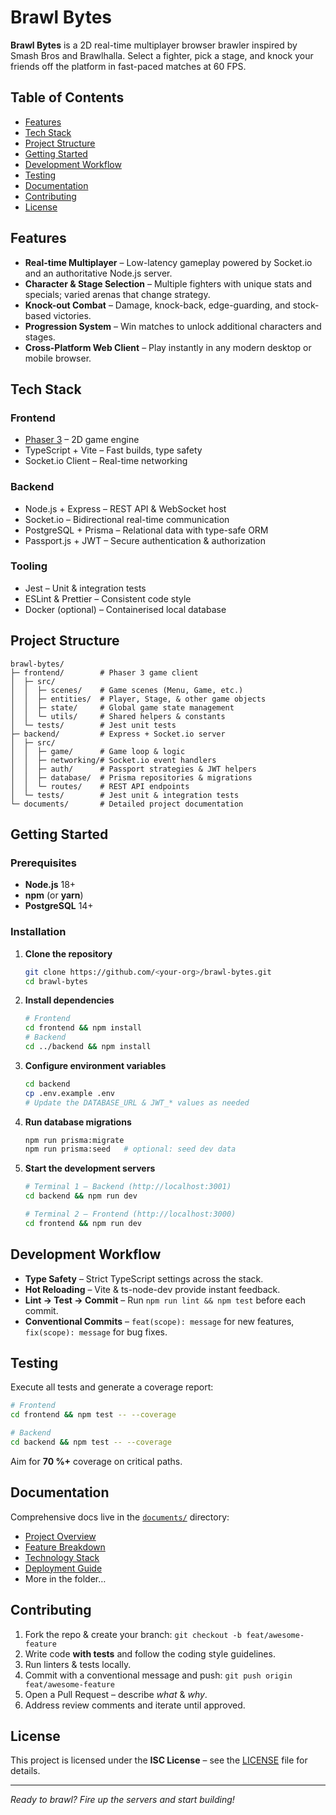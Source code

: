 # Brawl Bytes

**Brawl Bytes** is a 2D real-time multiplayer browser brawler inspired by Smash Bros and Brawlhalla. Select a fighter, pick a stage, and knock your friends off the platform in fast-paced matches at 60 FPS.

## Table of Contents
- [Features](#features)
- [Tech Stack](#tech-stack)
- [Project Structure](#project-structure)
- [Getting Started](#getting-started)
- [Development Workflow](#development-workflow)
- [Testing](#testing)
- [Documentation](#documentation)
- [Contributing](#contributing)
- [License](#license)

## Features
- **Real-time Multiplayer** – Low-latency gameplay powered by Socket.io and an authoritative Node.js server.
- **Character & Stage Selection** – Multiple fighters with unique stats and specials; varied arenas that change strategy.
- **Knock-out Combat** – Damage, knock-back, edge-guarding, and stock-based victories.
- **Progression System** – Win matches to unlock additional characters and stages.
- **Cross-Platform Web Client** – Play instantly in any modern desktop or mobile browser.

## Tech Stack
### Frontend
- [Phaser 3](https://phaser.io/) – 2D game engine
- TypeScript + Vite – Fast builds, type safety
- Socket.io Client – Real-time networking

### Backend
- Node.js + Express – REST API & WebSocket host
- Socket.io – Bidirectional real-time communication
- PostgreSQL + Prisma – Relational data with type-safe ORM
- Passport.js + JWT – Secure authentication & authorization

### Tooling
- Jest – Unit & integration tests
- ESLint & Prettier – Consistent code style
- Docker (optional) – Containerised local database

## Project Structure
```text
brawl-bytes/
├─ frontend/        # Phaser 3 game client
│  ├─ src/
│  │  ├─ scenes/    # Game scenes (Menu, Game, etc.)
│  │  ├─ entities/  # Player, Stage, & other game objects
│  │  ├─ state/     # Global game state management
│  │  └─ utils/     # Shared helpers & constants
│  └─ tests/        # Jest unit tests
├─ backend/         # Express + Socket.io server
│  ├─ src/
│  │  ├─ game/      # Game loop & logic
│  │  ├─ networking/# Socket.io event handlers
│  │  ├─ auth/      # Passport strategies & JWT helpers
│  │  ├─ database/  # Prisma repositories & migrations
│  │  └─ routes/    # REST API endpoints
│  └─ tests/        # Jest unit & integration tests
└─ documents/       # Detailed project documentation
```

## Getting Started
### Prerequisites
- **Node.js** 18+
- **npm** (or **yarn**)
- **PostgreSQL** 14+

### Installation
1. **Clone the repository**
   ```bash
   git clone https://github.com/<your-org>/brawl-bytes.git
   cd brawl-bytes
   ```
2. **Install dependencies**
   ```bash
   # Frontend
   cd frontend && npm install
   # Backend
   cd ../backend && npm install
   ```
3. **Configure environment variables**
   ```bash
   cd backend
   cp .env.example .env
   # Update the DATABASE_URL & JWT_* values as needed
   ```
4. **Run database migrations**
   ```bash
   npm run prisma:migrate
   npm run prisma:seed   # optional: seed dev data
   ```
5. **Start the development servers**
   ```bash
   # Terminal 1 – Backend (http://localhost:3001)
   cd backend && npm run dev

   # Terminal 2 – Frontend (http://localhost:3000)
   cd frontend && npm run dev
   ```

## Development Workflow
- **Type Safety** – Strict TypeScript settings across the stack.
- **Hot Reloading** – Vite & ts-node-dev provide instant feedback.
- **Lint → Test → Commit** – Run `npm run lint && npm test` before each commit.
- **Conventional Commits** – `feat(scope): message` for new features, `fix(scope): message` for bug fixes.

## Testing
Execute all tests and generate a coverage report:
```bash
# Frontend
cd frontend && npm test -- --coverage

# Backend
cd backend && npm test -- --coverage
```
Aim for **70 %+** coverage on critical paths.

## Documentation
Comprehensive docs live in the [`documents/`](./documents) directory:
- [Project Overview](./documents/projectoverview.md)
- [Feature Breakdown](./documents/features.md)
- [Technology Stack](./documents/techstack.md)
- [Deployment Guide](./documents/deployment.md)
- More in the folder…

## Contributing
1. Fork the repo & create your branch: `git checkout -b feat/awesome-feature`  
2. Write code **with tests** and follow the coding style guidelines.  
3. Run linters & tests locally.  
4. Commit with a conventional message and push: `git push origin feat/awesome-feature`  
5. Open a Pull Request – describe _what_ & _why_.  
6. Address review comments and iterate until approved.

## License
This project is licensed under the **ISC License** – see the [LICENSE](LICENSE) file for details.

---

_Ready to brawl? Fire up the servers and start building!_